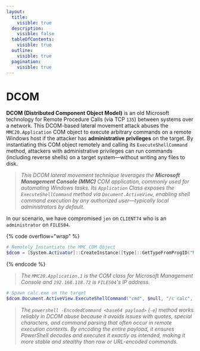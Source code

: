 ```yaml
---
layout:
  title:
    visible: true
  description:
    visible: false
  tableOfContents:
    visible: true
  outline:
    visible: true
  pagination:
    visible: true
---
```


# DCOM

**DCOM (Distributed Component Object Model)** is an old Microsoft technology for Remote Procedure Calls (via TCP `135`) between systems over a network. This DCOM-based lateral movement attack abuses the `MMC20.Application` COM object to execute arbitrary commands on a remote Windows host if the attacker has **administrative privileges** on the target. By instantiating this COM object remotely and calling its `ExecuteShellCommand` method, attackers with administrative privileges can run commands (including reverse shells) on a target system—without writing any files to disk.

> _This DCOM lateral movement technique leverages the **Microsoft Management Console (MMC)** COM application, commonly used for automating Windows tasks. Its `Application` Class exposes the `ExecuteShellCommand` method via `Document.ActiveView`, enabling shell command execution by any authorized user—typically local administrators by default._

In our scenario, we have compromised `jen` on `CLIENT74` who is an `administrator` on `FILES04`.

{% code overflow="wrap" %}
```powershell
# Remotely Instantiate the MMC COM Object
$dcom = [System.Activator]::CreateInstance([type]::GetTypeFromProgID("MMC20.Application.1","192.168.118.72"))
```
{% endcode %}

> _The `MMC20.Application.1` is the COM class for Microsoft Management Console and `192.168.118.72` is `FILES04`'s IP address._

```powershell
# Spawn calc.exe on the target
$dcom.Document.ActiveView.ExecuteShellCommand("cmd", $null, "/c calc", "7")
```

> _The `powershell -EncodedCommand <base64 payload>` (`-e`) method works reliably in DCOM abuse because it avoids issues with quotes, special characters, and command parsing that often occur in remote execution contexts. By encoding the entire payload, it ensures PowerShell decodes and executes it exactly as intended, making it more stable and stealthy than raw or URL-encoded commands._
